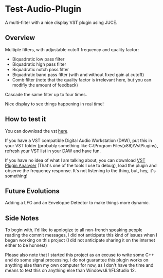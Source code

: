 # Test-Audio-Plugin
A multi-filter with a nice display VST plugin using JUCE.

## Overview
Multiple filters, with adjustable cutoff frequency and quality factor:
- Biquadratic low pass filter
- Biquadratic high pass filter
- Biquadratic notch pass filter
- Biquadratic band pass filter (with and without fixed gain at cutoff)
- Comb filter (note that the quality factor is irrelevant here, but you can modifiy the amount of feedback)

Cascade the same filter up to four times.

Nice display to see things happening in real time!

## How to test it

You can download the vst [here](https://drive.google.com/open?id=0B0QpOgRYCqN3d2xiem9HSjVrQzg). 

If you have a VST compatible Digital Audio Workstation (DAW), put this in your VST folder (probably something like C:\Program Files(x86)\VstPlugins), refresh your VST list in your DAW and have fun.

If you have no idea of what I am talking about, you can download  [VST Plugin Analyser](http://www.pcjv.de/applications/measurement-programs/) (That's one of the tools I use to debug), load the plugin and observe the frequency response. It's not listening to the thing, but, hey, it's something! 

## Future Evolutions

Adding a LFO and an Enveloppe Detector to make things more dynamic.

## Side Notes
To begin with, I'd like to apologize to all non-french speaking people reading the commit messages, I did not anticipate this kind of issues when I began working on this project (I did not anticipate sharing it on the internet either to be honnest)

Please also note that I started this project as an excuse to write some C++ and do some signal processing. I do not guarantee this plugin works on anything else than my own computer for now, as I don't have the time and means to test this on anything else than Windows8.1/FLStudio 12. 
